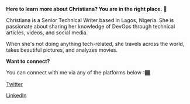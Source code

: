 **Here to learn more about Christiana? You are in the right place.** 💛

Christiana is a Senior Technical Writer based in Lagos, Nigeria. She is passionate about sharing her knowledge of DevOps through technical articles, videos, and social media.

When she's not doing anything tech-related, she travels across the world, takes beautiful pictures, and analyzes movies.

**Want to connect?**

You can connect with me via any of the platforms below 👇🏾


[Twitter](https://twitter.com)

[LinkedIn](www.linkedin.com/in/ojo-christiana)
